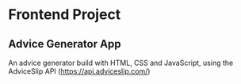 # Frontend Project

## Advice Generator App

An advice generator build with HTML, CSS and JavaScript, using the AdviceSlip API (https://api.adviceslip.com/)